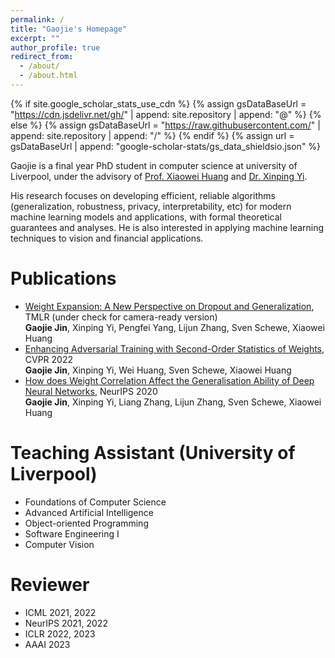 ```yaml
---
permalink: /
title: "Gaojie's Homepage"
excerpt: ""
author_profile: true
redirect_from: 
  - /about/
  - /about.html
---
```


{% if site.google_scholar_stats_use_cdn %}
{% assign gsDataBaseUrl = "https://cdn.jsdelivr.net/gh/" | append: site.repository | append: "@" %}
{% else %}
{% assign gsDataBaseUrl = "https://raw.githubusercontent.com/" | append: site.repository | append: "/" %}
{% endif %}
{% assign url = gsDataBaseUrl | append: "google-scholar-stats/gs_data_shieldsio.json" %}

<span class='anchor' id='about-me'></span>

Gaojie is a final year PhD student in computer science at university of Liverpool, under the advisory of [Prof. Xiaowei Huang](https://cgi.csc.liv.ac.uk/~xiaowei/) and [Dr. Xinping Yi](https://sites.google.com/site/xinpingyi00/).

His research focuses on developing efficient, reliable algorithms (generalization, robustness, privacy, interpretability, etc) for modern machine learning models and applications, with formal theoretical guarantees and analyses. He is also interested in applying machine learning techniques to vision and financial applications.

# Publications 

- [Weight Expansion: A New Perspective on Dropout and Generalization](https://openreview.net/forum?id=w3z3sN1b04), TMLR (under check for camera-ready version)  
  **Gaojie Jin**, Xinping Yi, Pengfei Yang, Lijun Zhang, Sven Schewe, Xiaowei Huang
- [Enhancing Adversarial Training with Second-Order Statistics of Weights](https://arxiv.org/abs/2203.06020), CVPR 2022    
  **Gaojie Jin**, Xinping Yi, Wei Huang, Sven Schewe, Xiaowei Huang
- [How does Weight Correlation Affect the Generalisation Ability of Deep Neural Networks](https://arxiv.org/abs/2010.05983), NeurIPS 2020    
  **Gaojie Jin**, Xinping Yi, Liang Zhang, Lijun Zhang, Sven Schewe, Xiaowei Huang

# Teaching Assistant (University of Liverpool)

- Foundations of Computer Science
- Advanced Artificial Intelligence
- Object-oriented Programming
- Software Engineering I
- Computer Vision

# Reviewer
- ICML 2021, 2022
- NeurIPS 2021, 2022
- ICLR 2022, 2023
- AAAI 2023

